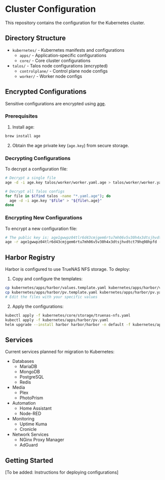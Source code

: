 # Cluster Configuration

This repository contains the configuration for the Kubernetes cluster.

## Directory Structure

- `kubernetes/` - Kubernetes manifests and configurations
  - `apps/` - Application-specific configurations
  - `core/` - Core cluster configurations
- `talos/` - Talos node configurations (encrypted)
  - `controlplane/` - Control plane node configs
  - `worker/` - Worker node configs

## Encrypted Configurations

Sensitive configurations are encrypted using [age](https://github.com/FiloSottile/age).

### Prerequisites

1. Install age:
```bash
brew install age
```

2. Obtain the age private key (`age.key`) from secure storage.

### Decrypting Configurations

To decrypt a configuration file:
```bash
# Decrypt a single file
age -d -i age.key talos/worker/worker.yaml.age > talos/worker/worker.yaml

# Decrypt all Talos configs
for file in $(find talos -name "*.yaml.age"); do
  age -d -i age.key "$file" > "${file%.age}"
done
```

### Encrypting New Configurations

To encrypt a new configuration file:
```bash
# The public key is: age1gwwpz04tlr6d43cmjgem6rtu7mh06v5v30h4x3dtsjhvdtct79hq98hpfd
age -r age1gwwpz04tlr6d43cmjgem6rtu7mh06v5v30h4x3dtsjhvdtct79hq98hpfd -o config.yaml.age config.yaml
```

## Harbor Registry

Harbor is configured to use TrueNAS NFS storage. To deploy:

1. Copy and configure the templates:
```bash
cp kubernetes/apps/harbor/values.template.yaml kubernetes/apps/harbor/values.yaml
cp kubernetes/apps/harbor/pv.template.yaml kubernetes/apps/harbor/pv.yaml
# Edit the files with your specific values
```

2. Apply the configurations:
```bash
kubectl apply -f kubernetes/core/storage/truenas-nfs.yaml
kubectl apply -f kubernetes/apps/harbor/pv.yaml
helm upgrade --install harbor harbor/harbor -n default -f kubernetes/apps/harbor/values.yaml
```

## Services

Current services planned for migration to Kubernetes:

- Databases
  - MariaDB
  - MongoDB
  - PostgreSQL
  - Redis
- Media
  - Plex
  - PhotoPrism
- Automation
  - Home Assistant
  - Node-RED
- Monitoring
  - Uptime Kuma
  - Cronicle
- Network Services
  - NGinx Proxy Manager
  - AdGuard

## Getting Started

[To be added: Instructions for deploying configurations] 